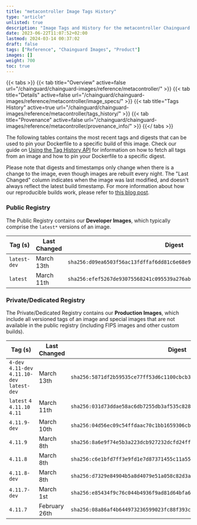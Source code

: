 ```yaml
---
title: "metacontroller Image Tags History"
type: "article"
unlisted: true
description: "Image Tags and History for the metacontroller Chainguard Image"
date: 2023-06-22T11:07:52+02:00
lastmod: 2024-03-14 00:37:02
draft: false
tags: ["Reference", "Chainguard Images", "Product"]
images: []
weight: 700
toc: true
---
```


{{< tabs >}}
{{< tab title="Overview" active=false url="/chainguard/chainguard-images/reference/metacontroller/" >}}
{{< tab title="Details" active=false url="/chainguard/chainguard-images/reference/metacontroller/image_specs/" >}}
{{< tab title="Tags History" active=true url="/chainguard/chainguard-images/reference/metacontroller/tags_history/" >}}
{{< tab title="Provenance" active=false url="/chainguard/chainguard-images/reference/metacontroller/provenance_info/" >}}
{{</ tabs >}}

The following tables contains the most recent tags and digests that can be used to pin your Dockerfile to a specific build of this image. Check our guide on [Using the Tag History API](/chainguard/chainguard-images/using-the-tag-history-api/) for information on how to fetch all tags from an image and how to pin your Dockerfile to a specific digest.

Please note that digests and timestamps only change when there is a change to the image, even though images are rebuilt every night. The "Last Changed" column indicates when the image was last modified, and doesn't always reflect the latest build timestamp. For more information about how our reproducible builds work, please refer to [this blog post](https://www.chainguard.dev/unchained/reproducing-chainguards-reproducible-image-builds).

### Public Registry
The Public Registry contains our **Developer Images**, which typically comprise the `latest*` versions of an image.

| Tag (s)       | Last Changed | Digest                                                                    |
|---------------|--------------|---------------------------------------------------------------------------|
|  `latest-dev` | March 13th   | `sha256:d09ea6503f56ac13fdffaf6dd81c6e68e9d20bad055bd0421d0fa7a2384886f8` |
|  `latest`     | March 11th   | `sha256:efef5267de93075568241c095539a276ab14824393b701407a90e5ba313f0bcc` |


### Private/Dedicated Registry
The Private/Dedicated Registry contains our **Production Images**, which include all versioned tags of an image and special images that are not available in the public registry (including FIPS images and other custom builds).

| Tag (s)                                        | Last Changed  | Digest                                                                    |
|------------------------------------------------|---------------|---------------------------------------------------------------------------|
|  `4-dev` `4.11-dev` `4.11.10-dev` `latest-dev` | March 13th    | `sha256:5871df2b59535ce77ff53d6c1100cbcb332aa6379de1959d3e5e9e2304bdcbd6` |
|  `latest` `4` `4.11.10` `4.11`                 | March 11th    | `sha256:031d73ddae58ac6db7255db3af535c828251785ac6fea96f59ff01b5b4ab75c8` |
|  `4.11.9-dev`                                  | March 10th    | `sha256:04d56ec09c54ffdaac70c1bb1659306cb3c73558a578a9424e2534f59f214547` |
|  `4.11.9`                                      | March 8th     | `sha256:8a6e9f74e5b3a223dcb927232dcfd24ff4c546c09bd9cd5e7b9349d39d32c44d` |
|  `4.11.8`                                      | March 8th     | `sha256:c6e1bfd7ff3e9fd1e7d87371455c11a552936472b197952ad1e5e1027b694660` |
|  `4.11.8-dev`                                  | March 8th     | `sha256:d7329e84904b5a8d4079e51a058c82d3a8be7637c9ee83ede8950f365469a0cb` |
|  `4.11.7-dev`                                  | March 1st     | `sha256:e85434f9c76c044b4936f9ad81d64bfa6c7e97bdf6b02464ff6a8cc20e9b1d4d` |
|  `4.11.7`                                      | February 26th | `sha256:08a86af4b644973236599023fc88f393c01a6b5021a7834b6ecc7b56bbcb3aa3` |

